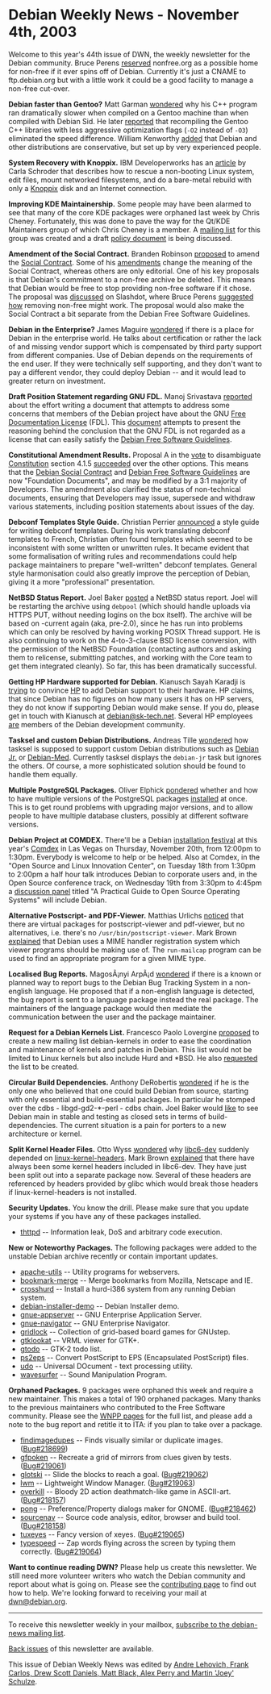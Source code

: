 
Debian Weekly News - November 4th, 2003
=======================================


Welcome to this year's 44th issue of DWN, the weekly newsletter for the
Debian community. Bruce Perens [reserved](https://lists.debian.org/debian-devel-0310/msg02212.html)
nonfree.org as a possible home for non-free if it ever spins off of Debian.
Currently it's just a CNAME to ftp.debian.org but with a little work it could
be a good facility to manage a non-free cut-over.


**Debian faster than Gentoo?** Matt Garman
[wondered](http://article.gmane.org/gmane.linux.gentoo.user/50924)
why his C++ program ran dramatically slower when compiled on
a Gentoo machine than when compiled with Debian Sid. He later
[reported](http://article.gmane.org/gmane.linux.gentoo.user/50973)
that recompiling the Gentoo C++ libraries with less
aggressive optimization flags (`-O2` instead of `-O3`) eliminated
the speed difference. William Kenworthy [added](http://article.gmane.org/gmane.linux.gentoo.user/50953) that
Debian and other distributions are conservative, but set up by very
experienced people.


**System Recovery with Knoppix.** IBM Developerworks has an [article](http://www-106.ibm.com/developerworks/linux/library/l-knopx.html) by Carla Schroder that describes how to rescue a non-booting Linux
system, edit files, mount networked filesystems, and do a bare-metal rebuild
with only a [Knoppix](http://www.knopper.net/knoppix/) disk and an
Internet connection.


**Improving KDE Maintainership.**
Some people may have been alarmed to see that many of the core KDE
packages were orphaned last week by Chris Cheney. Fortunately, this was
done to pave the way for the Qt/KDE Maintainers group of which Chris Cheney is
a member. A [mailing list](https://lists.debian.org/debian-qt-kde/)
for this group was created and a draft [policy
document](https://people.debian.org/~madkiss/debian-kde-policy.html) is being discussed.


**Amendment of the Social Contract.** Branden Robinson [proposed](https://lists.debian.org/debian-vote-0310/msg00106.html) to
amend the [Social Contract](https://www.debian.org/social_contract). Some of his
[amendments](http://www.xs4all.nl/~dark/draft-sc-amendment-20031030.html) change the meaning of the Social Contract, whereas others are
only editorial. One of his key proposals is that Debian's commitment to a
non-free archive be deleted. This means that Debian would be free to stop
providing non-free software if it chose. The proposal was [discussed](http://developers.slashdot.org/developers/03/10/30/1618243.shtml?tid=185&tid=90) on Slashdot, where Bruce Perens [suggested](http://developers.slashdot.org/comments.pl?sid=84151&cid=7352420) [how](http://developers.slashdot.org/comments.pl?sid=84151&cid=7352723) removing non-free might work. The proposal would also make the Social
Contract a bit separate from the Debian Free Software Guidelines.


**Debian in the Enterprise?** James Maguire [wondered](http://www.newsfactor.com/perl/story/22602.html) if there
is a place for Debian in the enterprise world. He talks about certification
or rather the lack of and missing vendor support which is compensated by third
party support from different companies. Use of Debian depends on the
requirements of the end user. If they were technically self supporting, and
they don't want to pay a different vendor, they could deploy Debian -- and it
would lead to greater return on investment.


**Draft Position Statement regarding GNU FDL.** Manoj
Srivastava [reported](https://lists.debian.org/debian-project-0310/msg00178.html) about the effort writing a document that attempts to address some
concerns that members of the Debian project have about the GNU [Free Documentation License](https://www.gnu.org/copyleft/fdl.html)
(FDL). This [document](https://people.debian.org/~srivasta/Position_Statement.html) attempts to present the reasoning behind the conclusion that the
GNU FDL is not regarded as a license that can easily satisfy the [Debian Free Software
Guidelines](https://www.debian.org/social_contract#guidelines).


**Constitutional Amendment Results.** Proposal A in the [vote](https://www.debian.org/vote/2003/vote_0003) to disambiguate [Constitution](https://www.debian.org/devel/constitution) section 4.1.5 [succeeded](https://lists.debian.org/debian-vote-0310/msg00114.html)
over the other options. This means that the [Debian Social Contract](https://www.debian.org/social_contract) and [Debian Free Software
Guidelines](https://www.debian.org/social_contract#guidelines) are now "Foundation Documents", and may be modified by a
3:1 majority of Developers. The amendment also clarified the status of
non-technical documents, ensuring that Developers may issue, supersede and
withdraw various statements, including position statements about issues of
the day.


**Debconf Templates Style Guide.** Christian Perrier [announced](https://lists.debian.org/debian-boot-0310/msg01686.html) a
style guide for writing debconf templates.
During his work translating debconf templates to French, Christian often
found templates which seemed to be inconsistent with some written or
unwritten rules. It became evident that some formalisation of writing rules
and recommendations could help package maintainers to prepare "well-written"
debconf templates. General style harmonisation could also greatly improve
the perception of Debian, giving it a more "professional" presentation.


**NetBSD Status Report.** Joel Baker [posted](https://lists.debian.org/debian-bsd-0310/msg00009.html)
a NetBSD status report. Joel will be restarting the archive using `debpool`
(which should handle uploads via HTTPS PUT, without needing logins on the box
itself). The archive will be based on -current again (aka, pre-2.0), since
he has run into problems which can only be resolved by having working POSIX
Thread support. He is also continuing to work on the 4-to-3-clause BSD
license conversion, with the permission of the NetBSD Foundation (contacting
authors and asking them to relicense, submitting patches, and working with
the Core team to get them integrated cleanly). So far, this has been
dramatically successful.


**Getting HP Hardware supported for Debian.** Kianusch Sayah
Karadji is [trying](https://lists.debian.org/debian-user-0310/msg06517.html) to convince [HP](http://www.hp.com/) to add Debian
support to their hardware. HP claims, that since Debian has no figures on how
many users it has on HP servers, they do not know if supporting Debian would
make sense. If you do, please get in touch with Kianusch at
[debian@sk-tech.net](mailto:debian@sk-tech.net). Several HP employees [are](http://www.opensource.hp.com/opensource_projects.html) members
of the Debian development community.


**Tasksel and custom Debian Distributions.** Andreas Tille [wondered](https://lists.debian.org/debian-devel-0310/msg02048.html)
how tasksel is supposed to support custom Debian distributions such as [Debian Jr.](https://www.debian.org/devel/debian-jr/) or [Debian-Med](https://www.debian.org/devel/debian-med/). Currently tasksel displays
the `debian-jr` task but ignores the others. Of course, a more
sophisticated solution should be found to handle them equally.


**Multiple PostgreSQL Packages.** Oliver Elphick [pondered](https://lists.debian.org/debian-devel-0310/msg02058.html)
whether and how to have multiple versions of the PostgreSQL packages [installed](https://alioth.debian.org/plugins/scmcvs/cvsweb.php/common/postgresql-client.html?cvsroot=pkg-postgresql) at once. This is to get round problems with upgrading major
versions, and to allow people to have multiple database clusters, possibly at
different software versions.


**Debian Project at COMDEX.** There'll be a Debian [installation
festival](http://www.comdex.com/lasvegas2003/exhib/index.php?s=ic_open_spkr)
at this year's [Comdex](http://www.comdex.com/lasvegas2003/) in Las
Vegas on Thursday, November 20th, from 12:00pm to 1:30pm. Everybody is
welcome to help or be helped. Also at Comdex, in the "Open Source and Linux
Innovation Center", on Tuesday 18th from 1:30pm to 2:00pm a half hour talk
introduces Debian to corporate users and, in the Open Source conference track,
on Wednesday 19th from 3:30pm to 4:45pm a [discussion panel](http://education.key3media.com:8080/comdex/lv2003/education/FMPro?-DB=K3Sessions.fp5&-lay=webform&-format=session_detail.html&Session_ID=3733&-Find) titled "A Practical Guide to Open Source Operating
Systems" will include Debian.


**Alternative Postscript- and PDF-Viewer.** Matthias Urlichs
[noticed](https://lists.debian.org/debian-devel-0310/msg02091.html)
that there are virtual packages for postscript-viewer and pdf-viewer, but no
alternatives, i.e. there's no `/usr/bin/postscript-viewer`. Mark
Brown [explained](https://lists.debian.org/debian-devel-0310/msg02109.html) that Debian uses a MIME handler registration system which viewer
programs should be making use of. The `run-mailcap` program can
be used to find an appropriate program for a given MIME type.


**Localised Bug Reports.** MagosÃ¡nyi ArpÃ¡d [wondered](https://lists.debian.org/debian-devel-0310/msg02141.html) if
there is a known or planned way to report bugs to the Debian Bug Tracking
System in a non-english language. He proposed that if a non-english language
is detected, the bug report is sent to a language package instead the real
package. The maintainers of the language package would then mediate the
communication between the user and the package maintainer.


**Request for a Debian Kernels List.** Francesco Paolo
Lovergine [proposed](https://lists.debian.org/debian-devel-0310/msg02173.html) to create a new mailing list debian-kernels in order to ease the
coordination and maintenance of kernels and patches in Debian. This list
would not be limited to Linux kernels but also include Hurd and \*BSD. He also
[requested](https://bugs.debian.org/218923) the list to be
created.


**Circular Build Dependencies.** Anthony DeRobertis [wondered](https://lists.debian.org/debian-devel-0310/msg02223.html) if
he is the only one who believed that one could build Debian from source,
starting with only essential and build-essential packages. In particular he
stomped over the cdbs - libgd-gd2-\*-perl - cdbs chain. Joel Baker would [like](https://lists.debian.org/debian-devel-0311/msg00012.html) to see
Debian main in stable and testing as closed sets in terms of
build-dependencies. The current situation is a pain for porters to a new
architecture or kernel.


**Split Kernel Header Files.** Otto Wyss [wondered](https://lists.debian.org/debian-devel-0311/msg00033.html)
why [libc6-dev](https://packages.debian.org/libc6-dev) suddenly
depended on [linux-kernel-headers](https://packages.debian.org/linux-kernel-headers). Mark Brown [explained](https://lists.debian.org/debian-devel-0311/msg00037.html)
that there have always been some kernel headers included in libc6-dev. They
have just been split out into a separate package now. Several of these
headers are referenced by headers provided by glibc which would break those
headers if linux-kernel-headers is not installed.


**Security Updates.** You know the drill. Please make sure
that you update your systems if you have any of these packages installed.


* [thttpd](https://www.debian.org/security/2003/dsa-396) --
 Information leak, DoS and arbitrary code execution.


**New or Noteworthy Packages.** The following packages were
added to the unstable Debian archive recently or contain important updates.


* [apache-utils](https://packages.debian.org/unstable/web/apache-utils)
 -- Utility programs for webservers.
* [bookmark-merge](https://packages.debian.org/unstable/utils/bookmark-merge)
 -- Merge bookmarks from Mozilla, Netscape and IE.
* [crosshurd](https://packages.debian.org/unstable/misc/crosshurd)
 -- Install a hurd-i386 system from any running Debian system.
* [debian-installer-demo](https://packages.debian.org/unstable/devel/debian-installer-demo)
 -- Debian Installer demo.
* [gnue-appserver](https://packages.debian.org/unstable/interpreters/gnue-appserver)
 -- GNU Enterprise Application Server.
* [gnue-navigator](https://packages.debian.org/unstable/interpreters/gnue-navigator)
 -- GNU Enterprise Navigator.
* [gridlock](https://packages.debian.org/unstable/games/gridlock)
 -- Collection of grid-based board games for GNUstep.
* [gtklookat](https://packages.debian.org/unstable/libs/gtklookat)
 -- VRML viewer for GTK+.
* [gtodo](https://packages.debian.org/unstable/x11/gtodo)
 -- GTK-2 todo list.
* [ps2eps](https://packages.debian.org/unstable/text/ps2eps)
 -- Convert PostScript to EPS (Encapsulated PostScript) files.
* [udo](https://packages.debian.org/unstable/text/udo)
 -- Universal DOcument - text processing utility.
* [wavesurfer](https://packages.debian.org/unstable/sound/wavesurfer)
 -- Sound Manipulation Program.


**Orphaned Packages.** 9 packages were orphaned this week and
require a new maintainer. This makes a total of 190 orphaned packages. Many
thanks to the previous maintainers who contributed to the Free Software
community. Please see the [WNPP pages](https://www.debian.org/devel/wnpp/) for
the full list, and please add a note to the bug report and retitle it to ITA:
if you plan to take over a package.


* [findimagedupes](https://packages.debian.org/unstable/graphics/findimagedupes)
 -- Finds visually similar or duplicate images.
 ([Bug#218699](https://bugs.debian.org/218699))
* [gfpoken](https://packages.debian.org/unstable/games/gfpoken)
 -- Recreate a grid of mirrors from clues given by tests.
 ([Bug#219061](https://bugs.debian.org/219061))
* [glotski](https://packages.debian.org/unstable/gnome/glotski)
 -- Slide the blocks to reach a goal.
 ([Bug#219062](https://bugs.debian.org/219062))
* [lwm](https://packages.debian.org/unstable/x11/lwm)
 -- Lightweight Window Manager.
 ([Bug#219063](https://bugs.debian.org/219063))
* [overkill](https://packages.debian.org/unstable/games/overkill)
 -- Bloody 2D action deathmatch-like game in ASCII-art.
 ([Bug#218157](https://bugs.debian.org/218157))
* [pong](https://packages.debian.org/unstable/gnome/pong)
 -- Preference/Property dialogs maker for GNOME.
 ([Bug#218462](https://bugs.debian.org/218462))
* [sourcenav](https://packages.debian.org/unstable/devel/sourcenav)
 -- Source code analysis, editor, browser and build tool.
 ([Bug#218158](https://bugs.debian.org/218158))
* [tuxeyes](https://packages.debian.org/unstable/x11/tuxeyes)
 -- Fancy version of xeyes.
 ([Bug#219065](https://bugs.debian.org/219065))
* [typespeed](https://packages.debian.org/unstable/games/typespeed)
 -- Zap words flying across the screen by typing them correctly.
 ([Bug#219064](https://bugs.debian.org/219064))


**Want to continue reading DWN?** Please help us create this
newsletter. We still need more volunteer writers who watch the Debian
community and report about what is going on. Please see the [contributing page](https://www.debian.org/News/weekly/contributing) to find out how
to help. We're looking forward to receiving your mail at [dwn@debian.org](mailto:dwn@debian.org).




---



 To receive this newsletter weekly in your mailbox, [subscribe to the debian-news mailing list](https://lists.debian.org/debian-news/).



[Back issues](https://www.debian.org/News/weekly/) of this newsletter are available.



This issue of Debian Weekly News was edited by [Andre Lehovich, Frank Carlos, Drew Scott Daniels, Matt Black, Alex Perry and Martin 'Joey' Schulze](mailto:dwn@debian.org).




